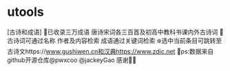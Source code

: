 # utools
[古诗和成语]
💨已收录三万成语 唐诗宋词各三百首及初高中教科书课内外古诗词
🌸古诗词可通过名称 作者及内容检索 成语通过关键词检索
❄️选中当前条目可跳转至古诗文https://www.gushiwen.cn和汉典https://www.zdic.net
🌝ps:数据来自github开源仓库@pwxcoo @jackeyGao 感谢👏🏻
